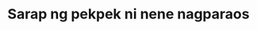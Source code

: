 ---
layout: post
title: Sarap ng pekpek ni nene nagparaos
duration: '1:30'
view: 152
rate: 2
video: 'https://flashservice.xvideos.com/embedframe/27035951'
category: 
 - pinay
 - pov
tags: 
 - pinay-sex
 - nagparaos
 - nene
 - mokong
 - fucked
 - masterbeat
 - jackpot
 - flawless
priority: 0.9
changefreq: daily
---